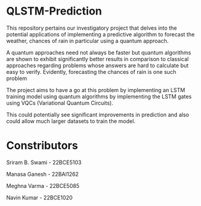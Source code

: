 # QLSTM-Prediction
This repository pertains our investigatory project that delves into the potential applications of implementing a predictive algorithm to forecast the weather, chances of rain in particular using a quantum approach.

A quantum approaches need not always be faster but quantum algorithms are shown to exhibit significantly better results in comparison to classical approaches regarding problems whose answers are hard to calculate but easy to verify.
Evidently, forecasting the chances of rain is one such problem

The project aims to have a go at this problem by implementing an LSTM training model using quantum algorithms by implementing the LSTM gates using VQCs (Variational Quantum Circuits).

This could potentially see significant improvements in prediction and also could allow much larger datasets to train the model.

# Constributors
Sriram B. Swami - 22BCE5103

Manasa Ganesh - 22BAI1262

Meghna Varma - 22BCE5085

Navin Kumar - 22BCE1020
